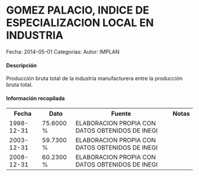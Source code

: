 GOMEZ PALACIO, INDICE DE ESPECIALIZACION LOCAL EN INDUSTRIA
=====

Fecha: 2014-05-01
Categorías: 
Autor: IMPLAN

#### Descripción

Producción bruta total de la industria manufacturera entre la producción bruta total.

#### Información recopilada

<table class="table table-hover table-bordered">
  <tr><th>Fecha</th><th>Dato</th><th>Fuente</th><th>Notas</th></tr>
  <tr><td>1998-12-31</td><td>75.6000 %</td><td>ELABORACION PROPIA CON DATOS OBTENIDOS DE INEGI</td><td></td></tr>
  <tr><td>2003-12-31</td><td>59.7300 %</td><td>ELABORACION PROPIA CON DATOS OBTENIDOS DE INEGI</td><td></td></tr>
  <tr><td>2008-12-31</td><td>60.2300 %</td><td>ELABORACION PROPIA CON DATOS OBTENIDOS DE INEGI</td><td></td></tr>
</table>
